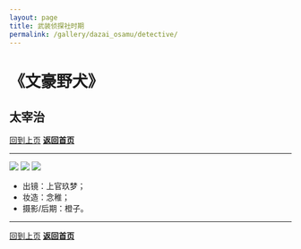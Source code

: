 ```yaml
---
layout: page
title: 武装侦探社时期
permalink: /gallery/dazai_osamu/detective/
---
```


<haed>
    <link rel="stylesheet" href="../../css/gallery.css">
</haed>

# 《文豪野犬》

## 太宰治

[回到上页](../)
[**返回首页**](https://www.jumern.com/)

---

<div class="vertical">
    <img src="https://image.jumern.com/cosplay/dazai_osamu-008.jpg"/>
    <img src="https://image.jumern.com/cosplay/dazai_osamu-007.jpg"/>
    <img src="https://image.jumern.com/cosplay/dazai_osamu-006.jpg"/>
</div>

- 出镜：上官玖梦；
- 妆造：念稚；
- 摄影/后期：橙子。

---

[回到上页](../)
[**返回首页**](https://www.jumern.com/)